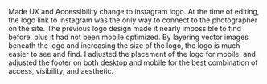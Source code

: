 Made UX and Accessibility change to instagram logo. 
At the time of editing, the logo link to instagram was the only way to connect to the photographer on the site. The previous logo design made it nearly impossible to find before, plus it had not been mobile optimized. 
By layering vector images beneath the logo and increasing the size of the logo, the logo is much easier to see and find. 
I adjusted the placement of the logo for mobile, and adjusted the footer on both desktop and mobile for the best combination of access, visibility, and aesthetic.  